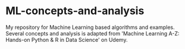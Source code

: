 # ML-concepts-and-analysis
My repository for Machine Learning based algorithms and examples. 
Several concepts and analysis is adapted from 'Machine Learning A-Z: Hands-on Python & R in Data Science' on Udemy. 
